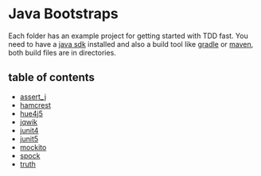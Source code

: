 # Java Bootstraps

Each folder has an example project for getting started with TDD fast.
You need to have a [java sdk](https://www.java.com/) installed and also a build tool like [gradle](http://gradle.org/) or [maven](https://maven.apache.org/), both build files are in directories.

## table of contents

  * [assert_j](assert_j)
  * [hamcrest](hamcrest)
  * [hue4j5](hue4j5)
  * [jqwik](jqwik)
  * [junit4](junit4)
  * [junit5](junit5)
  * [mockito](mockito)
  * [spock](spock)
  * [truth](truth)
